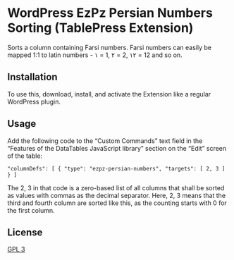 # WordPress EzPz Persian Numbers Sorting (TablePress Extension)

Sorts a column containing Farsi numbers. Farsi numbers can easily be mapped 1:1 to latin numbers - ۱ = 1, ۲ = 2, ۱۲ = 12 and so on.


## Installation

To use this, download, install, and activate the Extension like a regular WordPress plugin.

## Usage

Add the following code to the “Custom Commands” text field in the “Features of the DataTables JavaScript library” section on the “Edit” screen of the table:

```
"columnDefs": [ { "type": "ezpz-persian-numbers", "targets": [ 2, 3 ] } ]
```

The 2, 3 in that code is a zero-based list of all columns that shall be sorted as values with commas as the decimal separator. Here, 2, 3 means that the third and fourth column are sorted like this, as the counting starts with 0 for the first column.

## License
[GPL 3](https://www.gnu.org/licenses/gpl-3.0.html)